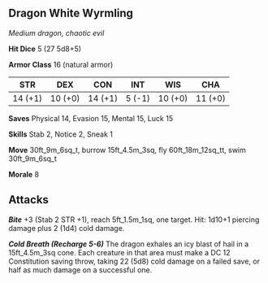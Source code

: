 ## Dragon White Wyrmling

*Medium dragon, chaotic evil*

**Hit Dice** 5 (27 5d8+5)

**Armor Class** 16 (natural armor)

| STR     | DEX     | CON     | INT     | WIS     | CHA     |
|---------|---------|---------|---------|---------|---------|
| 14 (+1) | 10 (+0) | 14 (+1) |  5 (-1) | 10 (+0) | 11 (+0) |

**Saves** Physical 14, Evasion 15, Mental 15, Luck 15

**Skills** Stab 2, Notice 2, Sneak 1

**Move** 30ft\_9m\_6sq\_t, burrow 15ft\_4.5m\_3sq, fly 60ft\_18m\_12sq\_tt, swim 30ft\_9m\_6sq\_t

**Morale** 8

## Attacks

***Bite*** +3 (Stab 2 STR +1), reach 5ft\_1.5m\_1sq, one target. Hit: 1d10+1 piercing damage plus 2 (1d4) cold damage.

***Cold Breath (Recharge 5-6)*** The dragon exhales an icy blast of hail in a 15ft\_4.5m\_3sq cone. Each creature in that area must make a DC 12 Constitution saving throw, taking 22 (5d8) cold damage on a failed save, or half as much damage on a successful one.

